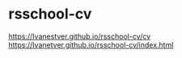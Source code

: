 # rsschool-cv
https://Ivanestver.github.io/rsschool-cv/cv
https://Ivanetver.github.io/rsschool-cv/index.html
